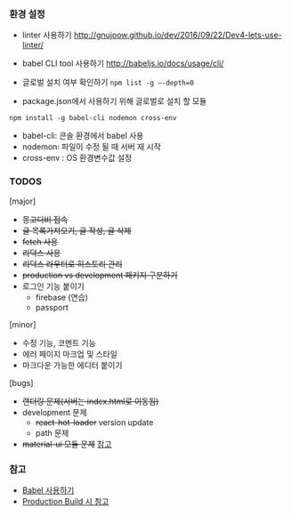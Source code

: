 ### 환경 설정

* linter 사용하기
http://gnujoow.github.io/dev/2016/09/22/Dev4-lets-use-linter/

* babel CLI tool 사용하기
http://babeljs.io/docs/usage/cli/

* 글로벌 설치 여부 확인하기
`
npm list -g —-depth=0
`

* package.json에서 사용하기 위해 글로벌로 설치 할 모듈

`
npm install -g babel-cli nodemon cross-env
`

- babel-cli: 콘솔 환경에서 babel 사용
- nodemon: 파일이 수정 될 때 서버 재 시작
- cross-env : OS 환경변수값 설정

### TODOS

[major]
- ~~몽고디비 접속~~
- ~~글 목록가져오기, 글 작성, 글 삭제~~
- ~~fetch 사용~~
- ~~리덕스 사용~~
- ~~리덕스 라우터로 히스토리 관리~~
- ~~production vs development 패키지 구분하기~~
- 로그인 기능 붙이기
  - firebase (연습)
  - passport

[minor]
- 수정 기능, 코멘트 기능
- 에러 페이지 마크업 및 스타일
- 마크다운 가능한 에디터 붙이기

[bugs]
- ~~랜더링 문제(서버는 index.html로 이동됨)~~
- development 문제
  - ~~react-hot-loader~~ version update
  - path 문제
- ~~material-ui 모듈 문제~~ [참고](https://codedump.io/share/JVC44fmZDwQC/1/error-in-react-tap-event-pluginsrcinjecttapeventpluginjs)


### 참고

- [Babel 사용하기](https://blog.outsider.ne.kr/1176)
- [Production Build 시 참고](https://facebook.github.io/react/docs/optimizing-performance.html#use-the-production-build)
